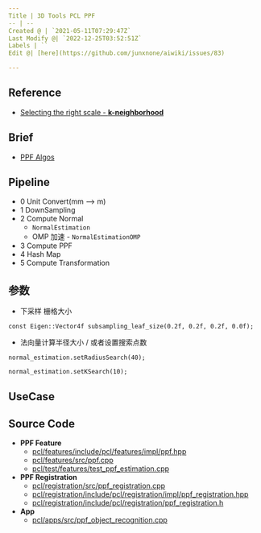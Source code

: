 ```yaml
---
Title | 3D Tools PCL PPF
-- | --
Created @ | `2021-05-11T07:29:47Z`
Last Modify @| `2022-12-25T03:52:51Z`
Labels | ``
Edit @| [here](https://github.com/junxnone/aiwiki/issues/83)

---
```

## Reference
- [Selecting the right scale - **k-neighborhood** ](https://pcl.readthedocs.io/projects/tutorials/en/latest/normal_estimation.html#selecting-the-right-scale)

## Brief
- [PPF Algos](/3D_Algos_PPF)

## Pipeline
- 0 Unit Convert(mm --> m)
- 1 DownSampling
- 2 Compute Normal
  -  `NormalEstimation`
  - OMP 加速 - `NormalEstimationOMP`
- 3 Compute PPF
- 4 Hash Map
- 5 Compute Transformation

## 参数
- 下采样 栅格大小
```
const Eigen::Vector4f subsampling_leaf_size(0.2f, 0.2f, 0.2f, 0.0f);
```
- 法向量计算半径大小 / 或者设置搜索点数
```
normal_estimation.setRadiusSearch(40);
```

```
normal_estimation.setKSearch(10);
```

## UseCase

## Source Code
- **PPF Feature**
  - [pcl/features/include/pcl/features/impl/ppf.hpp](https://github.com/PointCloudLibrary/pcl/blob/master/features/include/pcl/features/impl/ppf.hpp)
  - [pcl/features/src/ppf.cpp](https://github.com/PointCloudLibrary/pcl/blob/master/features/src/ppf.cpp)
  - [pcl/test/features/test_ppf_estimation.cpp](https://github.com/PointCloudLibrary/pcl/blob/master/test/features/test_ppf_estimation.cpp)
- **PPF Registration**
  - [pcl/registration/src/ppf_registration.cpp](https://github.com/PointCloudLibrary/pcl/blob/master/registration/src/ppf_registration.cpp)
  - [pcl/registration/include/pcl/registration/impl/ppf_registration.hpp](https://github.com/PointCloudLibrary/pcl/blob/master/registration/include/pcl/registration/impl/ppf_registration.hpp)
  - [pcl/registration/include/pcl/registration/ppf_registration.h](https://github.com/PointCloudLibrary/pcl/blob/master/registration/include/pcl/registration/ppf_registration.h)
- **App**
  - [pcl/apps/src/ppf_object_recognition.cpp]()
